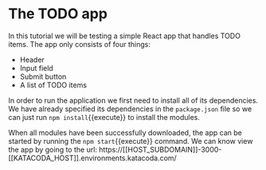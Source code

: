 # The TODO app

In this tutorial we will be testing a simple React app that handles TODO items. The app only consists of four things:

- Header
- Input field
- Submit button
- A list of TODO items

In order to run the application we first need to install all of its dependencies. We have already specified its dependencies in the `package.json` file so we can just run `npm install`{{execute}} to install the modules.

When all modules have been successfully downloaded, the app can be started by running the `npm start`{{execute}} command. We can know view the app by going to the url: https://[[HOST_SUBDOMAIN]]-3000-[[KATACODA_HOST]].environments.katacoda.com/
